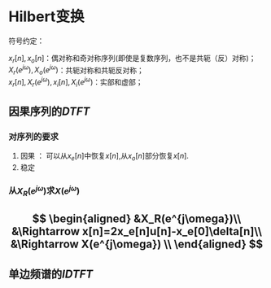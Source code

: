 # Hilbert变换
符号约定：

$x_r[n],x_o[n]$：偶对称和奇对称序列(即使是复数序列，也不是共轭（反）对称)；   
$X_r(e^{j\omega}),X_o(e^{j\omega})$：共轭对称和共轭反对称；   
$x_r[n],X_r(e^{j\omega}),x_i[n],X_i(e^{j\omega})$：实部和虚部；   

## 因果序列的$DTFT$
### 对序列的要求
1. 因果 ： 可以从$x_e[n]$中恢复$x[n]$,从$x_o[n]$部分恢复$x[n]$.
2. 稳定

### 从$X_R(e^{j\omega})$求$X(e^{j\omega})$
$$
\begin{aligned}
    &X_R(e^{j\omega})\\
    &\Rightarrow x[n]=2x_e[n]u[n]-x_e[0]\delta[n]\\
    &\Rightarrow X(e^{j\omega}) \\
\end{aligned}
$$
---
## 单边频谱的$IDTFT$